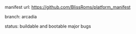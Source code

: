manifest url:
https://github.com/BlissRoms/platform_manifest

branch:
arcadia

status:
buildable and bootable
major bugs
